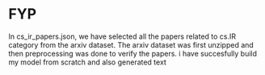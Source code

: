 # FYP
In cs_ir_papers.json, we have selected all the papers related to cs.IR category from the arxiv dataset.
The arxiv dataset was first unzipped and then preprocessing was done to verify the papers.
i have succesfully build my model from scratch and also generated text
